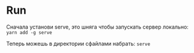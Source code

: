 # Run
Сначала установи serve,  это шняга чтобы запускать сервер локально:
```yarn add -g serve```

Теперь можешь в директории сфайлами набрать:
```serve```
